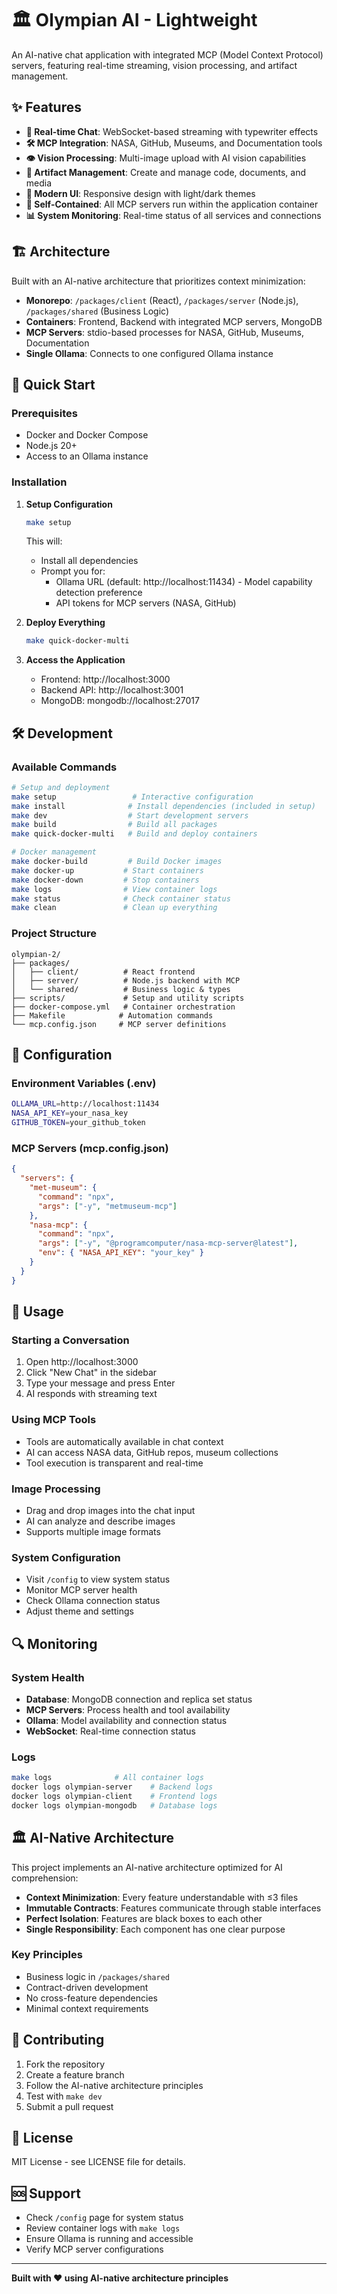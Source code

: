 # 🏛️ Olympian AI - Lightweight

An AI-native chat application with integrated MCP (Model Context Protocol) servers, featuring real-time streaming, vision processing, and artifact management.

## ✨ Features

- **🔄 Real-time Chat**: WebSocket-based streaming with typewriter effects
- **🛠️ MCP Integration**: NASA, GitHub, Museums, and Documentation tools
- **👁️ Vision Processing**: Multi-image upload with AI vision capabilities  
- **📝 Artifact Management**: Create and manage code, documents, and media
- **🎨 Modern UI**: Responsive design with light/dark themes
- **🐳 Self-Contained**: All MCP servers run within the application container
- **📊 System Monitoring**: Real-time status of all services and connections

## 🏗️ Architecture

Built with an AI-native architecture that prioritizes context minimization:

- **Monorepo**: `/packages/client` (React), `/packages/server` (Node.js), `/packages/shared` (Business Logic)
- **Containers**: Frontend, Backend with integrated MCP servers, MongoDB
- **MCP Servers**: stdio-based processes for NASA, GitHub, Museums, Documentation
- **Single Ollama**: Connects to one configured Ollama instance

## 🚀 Quick Start

### Prerequisites
- Docker and Docker Compose
- Node.js 20+
- Access to an Ollama instance

### Installation

1. **Setup Configuration**
   ```bash
   make setup
   ```
   This will:
   - Install all dependencies
   - Prompt you for:
     - Ollama URL (default: http://localhost:11434)   - Model capability detection preference
     - API tokens for MCP servers (NASA, GitHub)


2. **Deploy Everything**
   ```bash
   make quick-docker-multi
   ```

3. **Access the Application**
   - Frontend: http://localhost:3000
   - Backend API: http://localhost:3001
   - MongoDB: mongodb://localhost:27017

## 🛠️ Development

### Available Commands

```bash
# Setup and deployment
make setup                 # Interactive configuration
make install              # Install dependencies (included in setup)
make dev                  # Start development servers
make build                # Build all packages
make quick-docker-multi   # Build and deploy containers

# Docker management
make docker-build         # Build Docker images
make docker-up           # Start containers
make docker-down         # Stop containers
make logs                # View container logs
make status              # Check container status
make clean               # Clean up everything
```

### Project Structure

```
olympian-2/
├── packages/
│   ├── client/          # React frontend
│   ├── server/          # Node.js backend with MCP
│   └── shared/          # Business logic & types
├── scripts/             # Setup and utility scripts
├── docker-compose.yml   # Container orchestration
├── Makefile            # Automation commands
└── mcp.config.json     # MCP server definitions
```

## 🔧 Configuration

### Environment Variables (.env)
```bash
OLLAMA_URL=http://localhost:11434
NASA_API_KEY=your_nasa_key
GITHUB_TOKEN=your_github_token
```

### MCP Servers (mcp.config.json)
```json
{
  "servers": {
    "met-museum": {
      "command": "npx",
      "args": ["-y", "metmuseum-mcp"]
    },
    "nasa-mcp": {
      "command": "npx",
      "args": ["-y", "@programcomputer/nasa-mcp-server@latest"],
      "env": { "NASA_API_KEY": "your_key" }
    }
  }
}
```

## 🎯 Usage

### Starting a Conversation
1. Open http://localhost:3000
2. Click "New Chat" in the sidebar
3. Type your message and press Enter
4. AI responds with streaming text

### Using MCP Tools
- Tools are automatically available in chat context
- AI can access NASA data, GitHub repos, museum collections
- Tool execution is transparent and real-time

### Image Processing
- Drag and drop images into the chat input
- AI can analyze and describe images
- Supports multiple image formats

### System Configuration
- Visit `/config` to view system status
- Monitor MCP server health
- Check Ollama connection status
- Adjust theme and settings

## 🔍 Monitoring

### System Health
- **Database**: MongoDB connection and replica set status
- **MCP Servers**: Process health and tool availability  
- **Ollama**: Model availability and connection status
- **WebSocket**: Real-time connection status

### Logs
```bash
make logs              # All container logs
docker logs olympian-server    # Backend logs
docker logs olympian-client    # Frontend logs  
docker logs olympian-mongodb   # Database logs
```

## 🏛️ AI-Native Architecture

This project implements an AI-native architecture optimized for AI comprehension:

- **Context Minimization**: Every feature understandable with ≤3 files
- **Immutable Contracts**: Features communicate through stable interfaces
- **Perfect Isolation**: Features are black boxes to each other
- **Single Responsibility**: Each component has one clear purpose

### Key Principles
- Business logic in `/packages/shared` 
- Contract-driven development
- No cross-feature dependencies
- Minimal context requirements

## 🤝 Contributing

1. Fork the repository
2. Create a feature branch
3. Follow the AI-native architecture principles
4. Test with `make dev`
5. Submit a pull request

## 📜 License

MIT License - see LICENSE file for details.

## 🆘 Support

- Check `/config` page for system status
- Review container logs with `make logs`
- Ensure Ollama is running and accessible
- Verify MCP server configurations

---

**Built with ❤️ using AI-native architecture principles**
